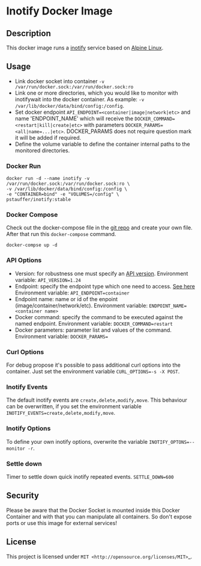 # Inotify Docker Image

## Description

This docker image runs a [inotify](https://github.com/rvoicilas/inotify-tools/wiki) service based on [Alpine Linux](https://hub.docker.com/_/alpine/).

## Usage

* Link docker socket into container `-v /var/run/docker.sock:/var/run/docker.sock:ro`
* Link one or more directories, which you would like to monitor with inotifywait into the docker container. As example: `-v /var/lib/docker/data/bind/config:/config`.
* Set docker endpoint `API_ENDPOINT=<container|image|network|etc>` and name 'ENDPOINT_NAME' which will receive the `DOCKER_COMMAND=<restart|kill|create|etc>` with parameters `DOCKER_PARAMS=<all|name=...|etc>`. DOCKER_PARAMS does not require question mark it will be added if required.
* Define the volume variable to define the container internal paths to the monitored directories.


### Docker Run

```
docker run -d --name inotify -v /var/run/docker.sock:/var/run/docker.sock:ro \
-v /var/lib/docker/data/bind/config:/config \
-e "CONTAINER=bind" -e "VOLUMES=/config" \
pstauffer/inotify:stable
```


### Docker Compose
Check out the docker-compose file in the [git repo](https://raw.githubusercontent.com/pstauffer/docker-inotify/master/docker-compose.yml) and create your own file. After that run this `docker-compose` command.
```
docker-compse up -d
```

### API Options
* Version: for robustness one must specify an [API version](https://docs.docker.com/engine/api/version-history/). Environment variable: `API_VERSION=1.24`
* Endpoint: specify the endpoint type which one need to access. [See here](https://docs.docker.com/engine/api/v1.24/) Environment variable: `API_ENDPOINT=container`
* Endpoint name: name or id of the enpoint (image/container/network/etc). Environment variable: `ENDPOINT_NAME=<container name>`
* Docker command: specify the command to be executed against the named endpoint. Environment variable: `DOCKER_COMMAND=restart`
* Docker parameters: parameter list and values of the command. Environment variable: `DOCKER_PARAMS=`

### Curl Options
For debug propose it's possible to pass additional curl options into the container. Just set the environment variable `CURL_OPTIONS=-s -X POST`.

### Inotify Events
The default inotify events are `create,delete,modify,move`. This behaviour can be overwritten, if you set the environment variable `INOTIFY_EVENTS=create,delete,modify,move`.

### Inotify Options
To define your own inotify options, overwrite the variable `INOTIFY_OPTONS=--monitor -r`.

### Settle down
Timer to settle down quick inotify repeated events. `SETTLE_DOWN=600`

## Security
Please be aware that the Docker Socket is mounted inside this Docker Container and with that you can manipulate all containers. So don't expose ports or use this image for external services!

## License
This project is licensed under `MIT <http://opensource.org/licenses/MIT>`_.
